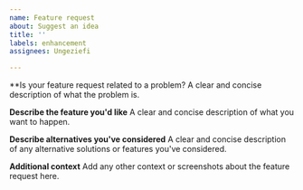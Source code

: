 ```yaml
---
name: Feature request
about: Suggest an idea
title: ''
labels: enhancement
assignees: Ungeziefi

---
```


**Is your feature request related to a problem?
A clear and concise description of what the problem is.

**Describe the feature you'd like**
A clear and concise description of what you want to happen.

**Describe alternatives you've considered**
A clear and concise description of any alternative solutions or features you've considered.

**Additional context**
Add any other context or screenshots about the feature request here.
